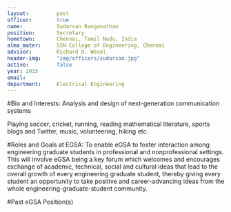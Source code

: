 ```yaml
---
layout:     	post
officer:        true
name:     	 	Sudarsan Ranganathan
position: 		Secretary
hometown: 		Chennai, Tamil Nadu, India
alma_mater: 	SSN College of Engineering, Chennai
advisor: 		Richard D. Wesel
header-img: 	"img/officers/sudarsan.jpg"
active: 		false
year: 2015
email: 			
department: 	Electrical Engineering
---
```


#Bio and Interests:
Analysis and design of next-generation communication systems

Playing soccer, cricket, running, reading mathematical literature, sports blogs and Twitter, music, volunteering, hiking etc.

#Roles and Goals at EGSA:
To enable eGSA to foster interaction among engineering graduate students in professional and nonprofessional settings. This will involve eGSA being a key forum which welcomes and encourages exchange of academic, technical, social and cultural ideas that lead to the overall growth of every engineering graduate student, thereby giving every student an opportunity to take positive and career-advancing ideas from the whole engineering-graduate-student community.

#Past eGSA Position(s)
